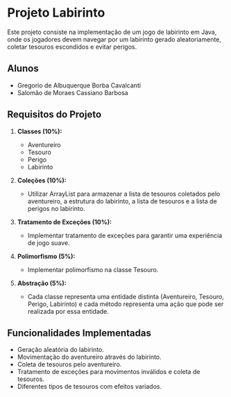 # Projeto Labirinto

Este projeto consiste na implementação de um jogo de labirinto em Java, onde os jogadores devem navegar por um labirinto gerado aleatoriamente, coletar tesouros escondidos e evitar perigos.

## Alunos

- Gregorio de Albuquerque Borba Cavalcanti
- Salomão de Moraes Cassiano Barbosa

## Requisitos do Projeto

1. **Classes (10%):**
   - Aventureiro
   - Tesouro
   - Perigo
   - Labirinto

2. **Coleções (10%):**
   - Utilizar ArrayList para armazenar a lista de tesouros coletados pelo aventureiro, a estrutura do labirinto, a lista de tesouros e a lista de perigos no labirinto.

3. **Tratamento de Exceções (10%):**
   - Implementar tratamento de exceções para garantir uma experiência de jogo suave.

4. **Polimorfismo (5%):**
   - Implementar polimorfismo na classe Tesouro.

5. **Abstração (5%):**
   - Cada classe representa uma entidade distinta (Aventureiro, Tesouro, Perigo, Labirinto) e cada método representa uma ação que pode ser realizada por essa entidade.

## Funcionalidades Implementadas

- Geração aleatória do labirinto.
- Movimentação do aventureiro através do labirinto.
- Coleta de tesouros pelo aventureiro.
- Tratamento de exceções para movimentos inválidos e coleta de tesouros.
- Diferentes tipos de tesouros com efeitos variados.